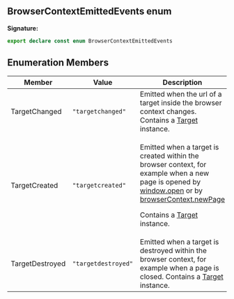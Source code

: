 ## BrowserContextEmittedEvents enum

**Signature:**

```typescript
export declare const enum BrowserContextEmittedEvents
```

## Enumeration Members

| Member          | Value                                    | Description                                                                                                                                                                                                                                                                                                               |
| --------------- | ---------------------------------------- | ------------------------------------------------------------------------------------------------------------------------------------------------------------------------------------------------------------------------------------------------------------------------------------------------------------------------- |
| TargetChanged   | <code>&quot;targetchanged&quot;</code>   | Emitted when the url of a target inside the browser context changes. Contains a [Target](./puppeteer.target.md) instance.                                                                                                                                                                                                 |
| TargetCreated   | <code>&quot;targetcreated&quot;</code>   | <p>Emitted when a target is created within the browser context, for example when a new page is opened by [window.open](https://developer.mozilla.org/en-US/docs/Web/API/Window/open) or by [browserContext.newPage](./puppeteer.browsercontext.newpage.md)</p><p>Contains a [Target](./puppeteer.target.md) instance.</p> |
| TargetDestroyed | <code>&quot;targetdestroyed&quot;</code> | Emitted when a target is destroyed within the browser context, for example when a page is closed. Contains a [Target](./puppeteer.target.md) instance.                                                                                                                                                                    |
